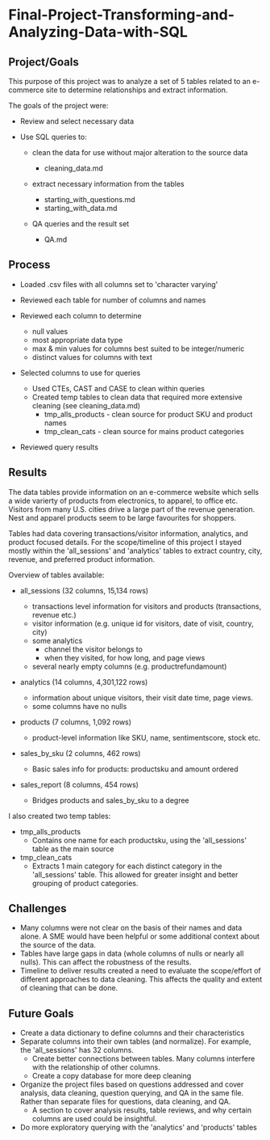 # Final-Project-Transforming-and-Analyzing-Data-with-SQL

## Project/Goals
This purpose of this project was to analyze a set of 5 tables related to an e-commerce site to determine relationships and extract information. 

The goals of the project were:

* Review and select necessary data
* Use SQL queries to:

    * clean the data for use without major alteration to the source data
        
        * cleaning_data.md 
    * extract necessary information from the tables 
        * starting_with_questions.md
        * starting_with_data.md
    * QA queries and the result set
        * QA.md

## Process
* Loaded .csv files with all columns set to 'character varying'
* Reviewed each table for number of columns and names
* Reviewed each column to determine 
    
    * null values
    * most appropriate data type
    * max & min values for columns best suited to be integer/numeric
    * distinct values for columns with text
* Selected columns to use for queries
    * Used CTEs, CAST and CASE to clean within queries
    * Created temp tables to clean data that required more extensive cleaning (see cleaning_data.md) 
        * tmp_alls_products - clean source for product SKU and product names
        * tmp_clean_cats - clean source for mains product categories
* Reviewed query results

## Results
The data tables provide information on an e-commerce website which sells a wide varierty of products from electronics, to apparel, to office etc. Visitors from many U.S. cities drive a large part of the revenue generation. Nest and apparel products seem to be large favourites for shoppers. 

Tables had data covering transactions/visitor information, analytics, and product focused details. For the scope/timeline of this project I stayed mostly within the 'all_sessions' and 'analytics' tables to extract country, city, revenue, and preferred product information.

Overview of tables available:
* all_sessions (32 columns, 15,134 rows)
    * transactions level information for visitors and products (transactions, revenue etc.)
    * visitor information (e.g. unique id for visitors, date of visit, country, city)
    * some analytics
        * channel the visitor belongs to
        * when they visited, for how long, and page views
    * several nearly empty columns (e.g. productrefundamount) 

* analytics (14 columns, 4,301,122 rows)
    * information about unique visitors, their visit date time, page views.
    * some columns have no nulls 
* products (7 columns, 1,092 rows)
    * product-level information like SKU, name, sentimentscore, stock etc.
* sales_by_sku (2 columns, 462 rows)
    * Basic sales info for products: productsku and amount ordered
* sales_report (8 columns, 454 rows)
    * Bridges products and sales_by_sku to a degree 

I also created two temp tables:
* tmp_alls_products
    * Contains one name for each productsku, using the 'all_sessions' table as the main source
* tmp_clean_cats
    * Extracts 1 main category for each distinct category in the 'all_sessions' table. This allowed for greater insight and better grouping of product categories.

## Challenges 
* Many columns were not clear on the basis of their names and data alone. A SME would have been helpful or some additional context about the source of the data.
* Tables have large gaps in data (whole columns of nulls or nearly all nulls). This can affect the robustness of the results.
* Timeline to deliver results created a need to evaluate the scope/effort of different approaches to data cleaning. This affects the quality and extent of cleaning that can be done.  

## Future Goals

* Create a data dictionary to define columns and their characteristics
* Separate columns into their own tables (and normalize). For example, the 'all_sessions' has 32 columns.
    * Create better connections between tables. Many columns interfere with the relationship of other columns. 
    * Create a copy database for more deep cleaning
* Organize the project files based on questions addressed and cover analysis, data cleaning, question querying, and QA in the same file. Rather than separate files for questions, data cleaning, and QA.
    * A section to cover analysis results, table reviews, and why certain columns are used could be insightful.
* Do more exploratory querying with the 'analytics' and 'products' tables